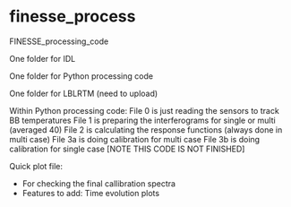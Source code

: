 # finesse_process
FINESSE_processing_code

One folder for IDL

One folder for Python processing code

One folder for LBLRTM (need to upload)

Within Python processing code:
File 0  is just reading the sensors to track BB temperatures 
File 1  is preparing the interferograms for single or multi (averaged 40)
File 2 is calculating the response functions (always done in multi case)
File 3a is doing calibration for multi case
File 3b is doing calibration for single case [NOTE THIS CODE IS NOT FINISHED]

Quick plot file:
- For checking the final callibration spectra
- Features to add: Time evolution plots



